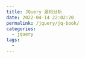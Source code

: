 ```yaml
---
title: JQuery 源码分析
date: 2022-04-14 22:02:20
permalink: /jquery/jq-book/
categories:
  - jquery
tags:
  - 
---
```

<ClientOnly>
<Pdf src="/assets/pdf/Jquery1.2.6源码分析.pdf"/>
</ClientOnly>
